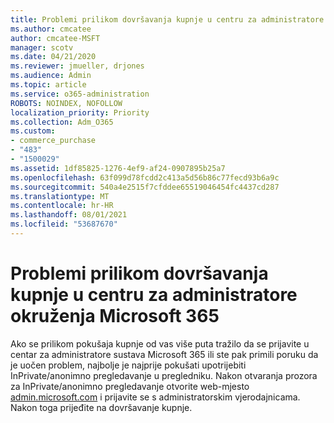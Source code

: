 ```yaml
---
title: Problemi prilikom dovršavanja kupnje u centru za administratore okruženja Microsoft 365
ms.author: cmcatee
author: cmcatee-MSFT
manager: scotv
ms.date: 04/21/2020
ms.reviewer: jmueller, drjones
ms.audience: Admin
ms.topic: article
ms.service: o365-administration
ROBOTS: NOINDEX, NOFOLLOW
localization_priority: Priority
ms.collection: Adm_O365
ms.custom:
- commerce_purchase
- "483"
- "1500029"
ms.assetid: 1df85825-1276-4ef9-af24-0907895b25a7
ms.openlocfilehash: 63f099d78fcdd2c413a5d56b86c77fecd93b6a9c
ms.sourcegitcommit: 540a4e2515f7cfddee65519046454fc4437cd287
ms.translationtype: MT
ms.contentlocale: hr-HR
ms.lasthandoff: 08/01/2021
ms.locfileid: "53687670"
---
```

# <a name="trouble-completing-a-purchase-in-the-microsoft-365-admin-center"></a>Problemi prilikom dovršavanja kupnje u centru za administratore okruženja Microsoft 365

Ako se prilikom pokušaja kupnje od vas više puta tražilo da se prijavite u centar za administratore sustava Microsoft 365 ili ste pak primili poruku da je uočen problem, najbolje je najprije pokušati upotrijebiti InPrivate/anonimno pregledavanje u pregledniku. Nakon otvaranja prozora za InPrivate/anonimno pregledavanje otvorite web-mjesto [admin.microsoft.com](https://admin.microsoft.com) i prijavite se s administratorskim vjerodajnicama. Nakon toga prijeđite na dovršavanje kupnje.